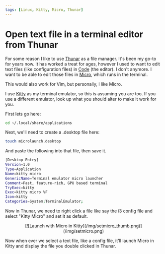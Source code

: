 ```yaml
---
tags: [Linux, Kitty, Micro, Thunar]
---
```


# Open text file in a terminal editor from Thunar
For some reason I like to use [Thunar](https://docs.xfce.org/xfce/thunar/start) as a file manager. It's been my go-to for years now. It has worked a treat for ages, however I used to want to edit text files (like configuration files) in [Code](https://code.visualstudio.com/) (the editor). I don't anymore. I want to be able to edit those files in [Micro](https://micro-editor.github.io/), which runs in the terminal.

This would also work for Vim, but personally, I like Micro.

I use [Kitty](https://sw.kovidgoyal.net/kitty/) as my terminal emulator, so this is assuming you are too. If you use a different emulator, look up what you should alter to make it work for you.

First lets go here:
```bash
cd ~/.local/share/applications
```

Next, we'll need to create a .desktop file here:
```bash
touch microlaunch.desktop
```

And paste the following into that file, then save it.
```bash showLineNumbers
[Desktop Entry]
Version=1.0
Type=Application
Name=kitty micro
GenericName=Terminal emulator micro launcher
Comment=Fast, feature-rich, GPU based terminal
TryExec=kitty
Exec=kitty micro %F
Icon=kitty
Categories=System;TerminalEmulator;
```

Now in Thunar, we need to right click a file like say the i3 config file and select "Kitty Micro" and set it as default.
<center>
[![Launch with Micro in Kitty](/img/setmicro_thumb.png)](/img/setmicro.png)
</center>

Now when ever we select a text file, like a config file, it'll launch Micro in Kitty and display the file you double clicked in Thunar.